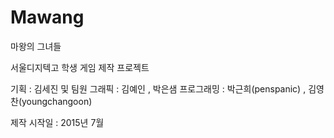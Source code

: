 # Mawang
마왕의 그녀들

서울디지텍고 학생 게임 제작 프로젝트

기획 : 김세진 및 팀원
그래픽 : 김예인 , 박은샘
프로그래밍 : 박근희(penspanic) , 김영찬(youngchangoon)

제작 시작일 : 2015년 7월
